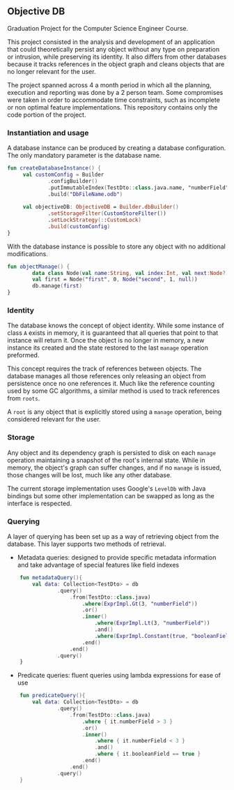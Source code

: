 ## Objective DB

Graduation Project for the Computer Science Engineer Course.

This project consisted in the analysis and development of an application that could theoretically persist
any object without any type on preparation or intrusion, while preserving its identity. It also differs from
other databases because it tracks references in the object graph and cleans objects that are no longer relevant
for the user.

The project spanned across 4 a month period in which all the planning, execution and reporting was done by a 2
person team. Some compromises were taken in order to accommodate time constraints, such as incomplete or non optimal 
feature implementations.
This repository contains only the code portion of the project.

### Instantiation and usage

A database instance can be produced by creating a database configuration. The only mandatory parameter is the
database name.
```kotlin
fun createDatabaseInstance() {
     val customConfig = Builder
             .configBuilder()
             .putImmutableIndex(TestDto::class.java.name, "numberField")
             .build("DbFileName.odb")
             
     val objectiveDB: ObjectiveDB = Builder.dbBuilder()
             .setStorageFilter(CustomStoreFilter())
             .setLockStrategy(::CustomLock)
             .build(customConfig)
}
```

With the database instance is possible to store any object with no additional modifications.
````kotlin
fun objectManage() {
        data class Node(val name:String, val index:Int, val next:Node?)
        val first = Node("first", 0, Node("second", 1, null))
        db.manage(first)
}
````

### Identity

The database knows the concept of object identity. While some instance of class `A` exists in memory, it is guaranteed
that all queries that point to that instance will return it. Once the object is no longer in memory, a new instance
its created and the state restored to the last `manage` operation preformed.

This concept requires the track of references between objects. The database manages all those references only releasing
an object from persistence once no one references it. Much like the reference counting used by some GC algorithms,
a similar method is used to track references from `roots`.

A `root` is any object that is explicitly stored using a `manage` operation, being considered relevant for the user. 

### Storage

Any object and its dependency graph is persisted to disk on each `manage` operation maintaining a snapshot of the root's
internal state. While in memory, the object's graph can suffer changes, and if no `manage` is issued, those changes
will be lost, much like any other database.

The current storage implementation uses Google's `LevelDb` with Java bindings but some other implementation can be
swapped as long as the interface is respected.  

### Querying

A layer of querying has been set up as a way of retrieving object from the database. This layer supports two methods
of retrieval.

- Metadata queries: designed to provide specific metadata information and take advantage of special features like 
field indexes
````kotlin
    fun metadataQuery(){
        val data: Collection<TestDto> = db
                .query()
                    .from(TestDto::class.java)
                        .where(ExprImpl.Gt(3, "numberField"))
                        .or()
                        .inner()
                            .where(ExprImpl.Lt(3, "numberField"))
                            .and()
                            .where(ExprImpl.Constant(true, "booleanField"))
                        .end()
                    .end()
                .query()
    }
````

- Predicate queries: fluent queries using lambda expressions for ease of use
````kotlin
    fun predicateQuery(){
        val data: Collection<TestDto> = db
                .query()
                    .from(TestDto::class.java)
                        .where { it.numberField > 3 }
                        .or()
                        .inner()
                            .where { it.numberField < 3 }
                            .and()
                            .where { it.booleanField == true }
                        .end()
                    .end()
                .query()
    }
````